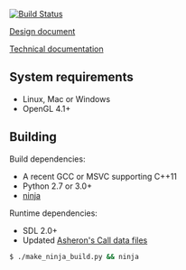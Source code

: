 
[![Build Status](https://travis-ci.org/boardwalk/bzr.svg?branch=master)](https://travis-ci.org/boardwalk/bzr)

[Design document](http://ersatsz.com/2014/07/07/baelzharons-respite/)

[Technical documentation](http://ersatsz.com/2014/07/04/asherons-call/)

## System requirements

*  Linux, Mac or Windows
*  OpenGL 4.1+

## Building

Build dependencies:

* A recent GCC or MSVC supporting C++11
* Python 2.7 or 3.0+
* [ninja](http://martine.github.io/ninja/)

Runtime dependencies:

* SDL 2.0+
* Updated [Asheron's Call data files](http://asheronscall.com/en/content/downloads)

```sh
$ ./make_ninja_build.py && ninja
```

